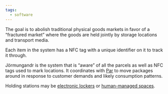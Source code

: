 ```yaml
---
tags:
  - software
---
```

The goal is to abolish traditional physical goods markets in favor of a “fractured market” where the goods are held jointly by storage locations and transport media.

Each item in the system has a NFC tag with a unique identifier on it to track it through.

Jörmungandr is the system that is “aware” of all the parcels as well as NFC tags used to mark locations. It coordinates with [Par](Par) to move packages around in response to customer demands and likely consumption patterns.

Holding stations may be [electronic lockers](Rhinegold.md) or [human-managed spaces](Ladon).